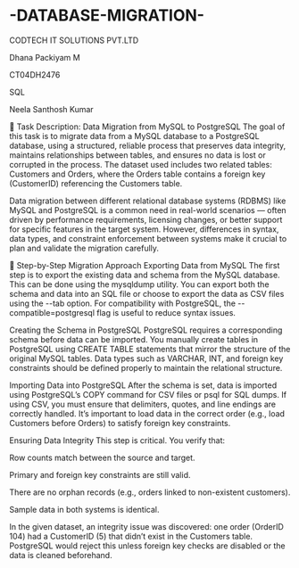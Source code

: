 # -DATABASE-MIGRATION-

CODTECH IT SOLUTIONS PVT.LTD

Dhana Packiyam M

CT04DH2476

SQL

 Neela Santhosh Kumar 

 📄 Task Description: Data Migration from MySQL to PostgreSQL
The goal of this task is to migrate data from a MySQL database to a PostgreSQL database, using a structured, reliable process that preserves data integrity, maintains relationships between tables, and ensures no data is lost or corrupted in the process. The dataset used includes two related tables: Customers and Orders, where the Orders table contains a foreign key (CustomerID) referencing the Customers table.

Data migration between different relational database systems (RDBMS) like MySQL and PostgreSQL is a common need in real-world scenarios — often driven by performance requirements, licensing changes, or better support for specific features in the target system. However, differences in syntax, data types, and constraint enforcement between systems make it crucial to plan and validate the migration carefully.

🔹 Step-by-Step Migration Approach
Exporting Data from MySQL
The first step is to export the existing data and schema from the MySQL database. This can be done using the mysqldump utility. You can export both the schema and data into an SQL file or choose to export the data as CSV files using the --tab option. For compatibility with PostgreSQL, the --compatible=postgresql flag is useful to reduce syntax issues.

Creating the Schema in PostgreSQL
PostgreSQL requires a corresponding schema before data can be imported. You manually create tables in PostgreSQL using CREATE TABLE statements that mirror the structure of the original MySQL tables. Data types such as VARCHAR, INT, and foreign key constraints should be defined properly to maintain the relational structure.

Importing Data into PostgreSQL
After the schema is set, data is imported using PostgreSQL’s COPY command for CSV files or psql for SQL dumps. If using CSV, you must ensure that delimiters, quotes, and line endings are correctly handled. It’s important to load data in the correct order (e.g., load Customers before Orders) to satisfy foreign key constraints.

Ensuring Data Integrity
This step is critical. You verify that:

Row counts match between the source and target.

Primary and foreign key constraints are still valid.

There are no orphan records (e.g., orders linked to non-existent customers).

Sample data in both systems is identical.

In the given dataset, an integrity issue was discovered: one order (OrderID 104) had a CustomerID (5) that didn’t exist in the Customers table. PostgreSQL would reject this unless foreign key checks are disabled or the data is cleaned beforehand.

